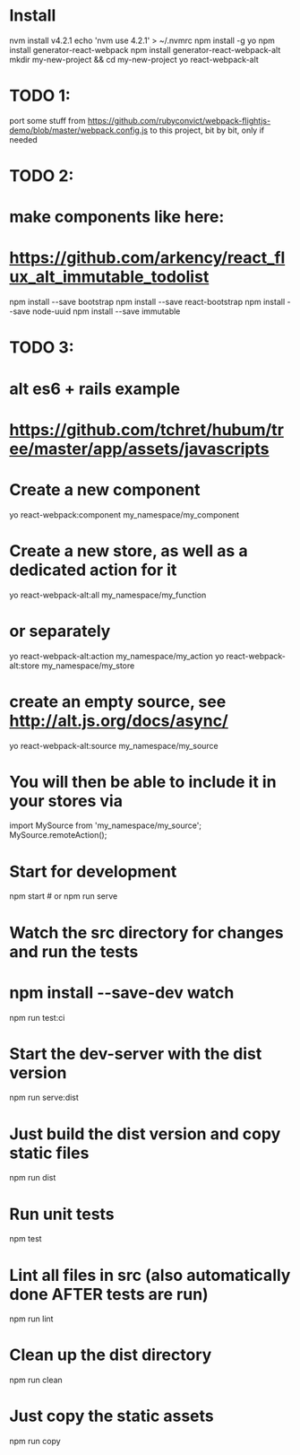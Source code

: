 # Install
nvm install v4.2.1
echo 'nvm use 4.2.1' > ~/.nvmrc
npm install -g yo
npm install generator-react-webpack
npm install generator-react-webpack-alt
mkdir my-new-project && cd my-new-project
yo react-webpack-alt

# TODO 1:
port some stuff from https://github.com/rubyconvict/webpack-flightjs-demo/blob/master/webpack.config.js to this project, bit by bit, only if needed

# TODO 2:
# make components like here:
# https://github.com/arkency/react_flux_alt_immutable_todolist
npm install --save bootstrap
npm install --save react-bootstrap
npm install --save node-uuid
npm install --save immutable

# TODO 3:
# alt es6 + rails example
# https://github.com/tchret/hubum/tree/master/app/assets/javascripts

# Create a new component
yo react-webpack:component my_namespace/my_component

# Create a new store, as well as a dedicated action for it
yo react-webpack-alt:all my_namespace/my_function
# or separately
yo react-webpack-alt:action my_namespace/my_action
yo react-webpack-alt:store my_namespace/my_store

# create an empty source, see http://alt.js.org/docs/async/
yo react-webpack-alt:source my_namespace/my_source

# You will then be able to include it in your stores via
import MySource from 'my_namespace/my_source';
MySource.remoteAction();

# Start for development
npm start # or
npm run serve

# Watch the src directory for changes and run the tests
# npm install --save-dev watch
npm run test:ci

# Start the dev-server with the dist version
npm run serve:dist

# Just build the dist version and copy static files
npm run dist

# Run unit tests
npm test

# Lint all files in src (also automatically done AFTER tests are run)
npm run lint

# Clean up the dist directory
npm run clean

# Just copy the static assets
npm run copy
